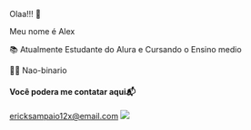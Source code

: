 Olaa!!! 🤙

Meu nome é Alex 

 📚 Atualmente Estudante do Alura e Cursando o Ensino medio
 
 🏳️‍🌈 Nao-binario
 
  #### Você podera me contatar aqui📬

ericksampaio12x@email.com 
![](https://media1.tenor.com/m/ien7ZPu7jd4AAAAC/protogen-moose.gif)

